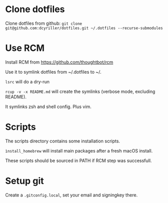 # Clone dotfiles

Clone dotfiles from github:
`git clone git@github.com:dcyriller/dotfiles.git ~/.dotfiles --recurse-submodules`


# Use RCM

Install RCM from https://github.com/thoughtbot/rcm

Use it to symlink dotfiles from ~/.dotfiles to ~/.

`lsrc` will do a dry-run

`rcup -v -x README.md` will create the symlinks (verbose mode, excluding README).

It symlinks zsh and shell config. Plus vim.


# Scripts

The scripts directory contains some installation scripts.

`ìnstall_homebrew` will install main packages after a fresh macOS install.

These scripts should be sourced in PATH if RCM step was successfull.


# Setup git

Create a `.gitconfig.local`, set your email and signingkey there.
